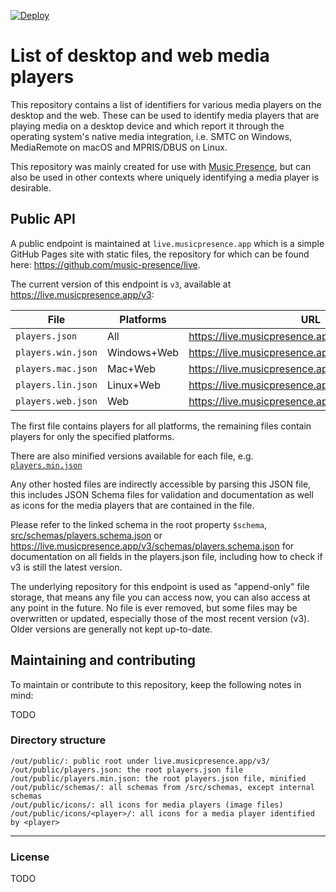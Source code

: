 [![Deploy](https://github.com/music-presence/media-players/actions/workflows/actions.yml/badge.svg)](https://github.com/music-presence/media-players/actions/workflows/actions.yml)

# List of desktop and web media players

This repository contains a list of identifiers
for various media players on the desktop and the web.
These can be used to identify media players
that are playing media on a desktop device
and which report it through the operating system's native media integration,
i.e. SMTC on Windows, MediaRemote on macOS and MPRIS/DBUS on Linux.

This repository was mainly created for use with
[Music Presence](https://musicpresence.app),
but can also be used in other contexts
where uniquely identifying a media player is desirable.

## Public API

A public endpoint is maintained at `live.musicpresence.app`
which is a simple GitHub Pages site with static files,
the repository for which can be found here:
https://github.com/music-presence/live.

The current version of this endpoint is `v3`,
available at https://live.musicpresence.app/v3:

|File|Platforms|URL|
|-|-|-|
|`players.json`|All|https://live.musicpresence.app/v3/players.json|
|`players.win.json`|Windows+Web|https://live.musicpresence.app/v3/players.win.json|
|`players.mac.json`|Mac+Web|https://live.musicpresence.app/v3/players.mac.json|
|`players.lin.json`|Linux+Web|https://live.musicpresence.app/v3/players.lin.json|
|`players.web.json`|Web|https://live.musicpresence.app/v3/players.web.json|

The first file contains players for all platforms,
the remaining files contain players for only the specified platforms.

There are also minified versions available for each file, e.g.
[`players.min.json`](https://live.musicpresence.app/v3/players.min.json)

Any other hosted files are indirectly accessible by parsing this JSON file,
this includes JSON Schema files for validation and documentation
as well as icons for the media players that are contained in the file.

Please refer to the linked schema in the root property `$schema`,
[src/schemas/players.schema.json](./src/schemas/players.schema.json) or
https://live.musicpresence.app/v3/schemas/players.schema.json
for documentation on all fields in the players.json file,
including how to check if v3 is still the latest version.

The underlying repository for this endpoint
is used as "append-only" file storage,
that means any file you can access now,
you can also access at any point in the future.
No file is ever removed, but some files may be overwritten or updated,
especially those of the most recent version (v3).
Older versions are generally not kept up-to-date.

## Maintaining and contributing

To maintain or contribute to this repository, keep the following notes in mind:

TODO

### Directory structure

```
/out/public/: public root under live.musicpresence.app/v3/
/out/public/players.json: the root players.json file
/out/public/players.min.json: the root players.json file, minified
/out/public/schemas/: all schemas from /src/schemas, except internal schemas
/out/public/icons/: all icons for media players (image files)
/out/public/icons/<player>/: all icons for a media player identified by <player>
```

---

### License

TODO
